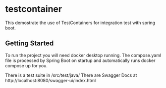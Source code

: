 # testcontainer

This demostrate the use of TestContainers for integration test with spring boot.

## Getting Started
To run the project you will need docker desktop running. 
The compose.yaml file is processed by Spring Boot on startup and automatically runs docker compose up for you.

There is a test suite in /src/test/java/
There are Swagger Docs at http://localhost:8080/swagger-ui/index.html
